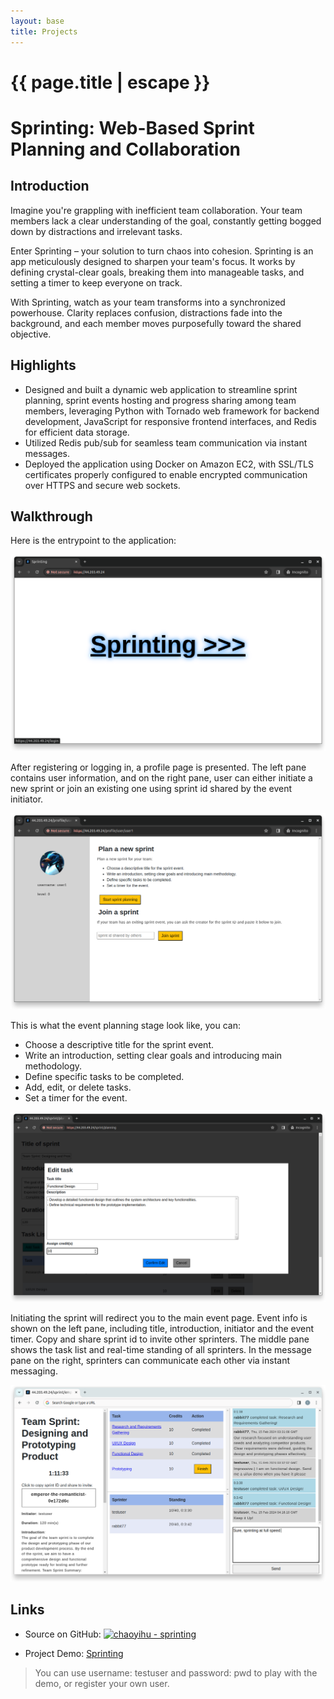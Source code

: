 ```yaml
---
layout: base
title: Projects
---
```

<h1 class="post-title p-name" itemprop="name headline">{{ page.title | escape }}</h1>

# Sprinting: Web-Based Sprint Planning and Collaboration

## Introduction

Imagine you're grappling with inefficient team collaboration. Your team members lack a clear understanding of the goal, constantly getting bogged down by distractions and irrelevant tasks.

Enter Sprinting – your solution to turn chaos into cohesion. Sprinting is an app meticulously designed to sharpen your team's focus. It works by defining crystal-clear goals, breaking them into manageable tasks, and setting a timer to keep everyone on track.

With Sprinting, watch as your team transforms into a synchronized powerhouse. Clarity replaces confusion, distractions fade into the background, and each member moves purposefully toward the shared objective.


## Highlights

- Designed and built a dynamic web application to streamline sprint planning, sprint events hosting and
progress sharing among team members, leveraging Python with Tornado web framework for backend
development, JavaScript for responsive frontend interfaces, and Redis for efficient data storage.
- Utilized Redis pub/sub for seamless team communication via instant messages.
- Deployed the application using Docker on Amazon EC2, with SSL/TLS certificates properly configured to
enable encrypted communication over HTTPS and secure web sockets.


## Walkthrough

Here is the entrypoint to the application:

![index page](/assets/images/sprinting-demo-index.png)

After registering or logging in, a profile page is presented. The left pane contains user information, and on the right pane, user can either initiate a new sprint or join an existing one using sprint id shared by the event initiator.

![profile page](/assets/images/sprinting-demo-profile.png)

This is what the event planning stage look like, you can:
- Choose a descriptive title for the sprint event.
- Write an introduction, setting clear goals and introducing main methodology.
- Define specific tasks to be completed.
- Add, edit, or delete tasks.
- Set a timer for the event.

![sprint planning](/assets/images/sprinting-demo-planning.png)

Initiating the sprint will redirect you to the main event page. Event info is shown on the left pane, including title, introduction, initiator and the event timer. Copy and share sprint id to invite other sprinters. The middle pane shows the task list and real-time standing of all sprinters. In the message pane on the right, sprinters can communicate each other via instant messaging.

![sprint page](/assets/images/sprinting-demo-sprint.png)

## Links
- Source on GitHub: [![chaoyihu - sprinting](https://img.shields.io/static/v1?label=chaoyihu&message=sprinting&color=blue&logo=github)](https://github.com/chaoyihu/sprinting)

<!-- - Project Video: [Create a team sprint]() -->

- Project Demo: [Sprinting](https://44.203.49.24/)
> You can use username: testuser and password: pwd to play with the demo, or register your own user.